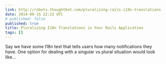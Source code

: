 ```yaml
---
link: http://robots.thoughtbot.com/pluralizing-rails-i18n-translations
date: 2014-09-15 22:23 UTC
# published: false
published: true
title: Pluralizing I18n Translations in Your Rails Application
tags: []
---
```


Say we have some I18n text that tells users how many notifications they have. One option for dealing with a singular vs plural situation would look like…
